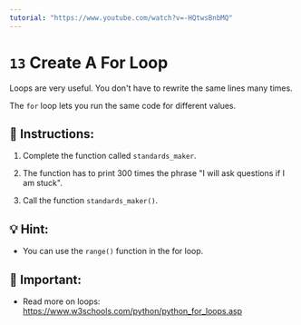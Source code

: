 ```yaml
---
tutorial: "https://www.youtube.com/watch?v=-HQtwsBnbMQ"
---
```


# `13` Create A For Loop

Loops are very useful. You don't have to rewrite the same lines many times.

The `for` loop lets you run the same code for different values.

## 📝 Instructions:

1. Complete the function called `standards_maker`.

2. The function has to print 300 times the phrase "I will ask questions if I am stuck".

3. Call the function `standards_maker()`.

## 💡 Hint:

+ You can use the `range()` function in the for loop.

## 🔎 Important:

+ Read more on loops: https://www.w3schools.com/python/python_for_loops.asp
